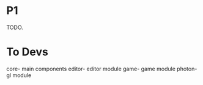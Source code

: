# P1
TODO.

# To Devs
core- main components
editor- editor module
game- game module
photon- gl module

